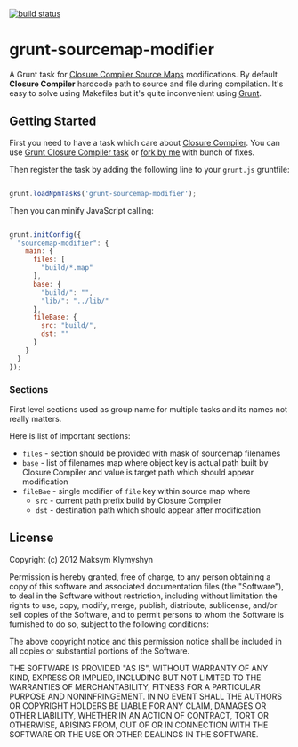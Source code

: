 [![build status](https://secure.travis-ci.org/joymax/grunt-sourcemap-modifier.png)](http://travis-ci.org/joymax/grunt-sourcemap-modifier)
# grunt-sourcemap-modifier

A Grunt task for [Closure Compiler Source Maps](http://code.google.com/p/closure-compiler/wiki/SourceMaps) modifications. By default **Closure Compiler** hardcode path to source and file during compilation. It's easy to solve using Makefiles but it's quite inconvenient using [Grunt](https://github.com/cowboy/grunt).


## Getting Started

First you need to have a task which care about [Closure Compiler](http://code.google.com/p/closure-compiler/). You can use [Grunt Closure Compiler task](https://github.com/manastungare/grunt-closure-compiler) or [fork by me](https://github.com/joymax/grunt-closure-compiler) with bunch of fixes.


Then register the task by adding the following line to your `grunt.js` gruntfile:

```javascript

grunt.loadNpmTasks('grunt-sourcemap-modifier');

```

Then you can minify JavaScript calling:

```javascript

grunt.initConfig({
  "sourcemap-modifier": {
    main: {
      files: [
        "build/*.map"
      ],
      base: {
        "build/": "",
        "lib/": "../lib/"
      },
      fileBase: {
        src: "build/",
        dst: ""
      }
    }
  }
});
```

### Sections

  First level sections used as group name for multiple tasks and
  its names not really matters.

  Here is list of important sections:
  
   - `files` - section should be provided with mask of sourcemap filenames
   - `base` - list of filenames map where object key is actual path built by Closure Compiler and value is target path which should appear modification
   - `fileBae` - single modifier of `file` key within source map where
      - `src` - current path prefix build by Closure Compiler
      - `dst` - destination path which should appear after modification



## License

Copyright (c) 2012 Maksym Klymyshyn

Permission is hereby granted, free of charge, to any person
obtaining a copy of this software and associated documentation
files (the "Software"), to deal in the Software without
restriction, including without limitation the rights to use,
copy, modify, merge, publish, distribute, sublicense, and/or sell
copies of the Software, and to permit persons to whom the
Software is furnished to do so, subject to the following
conditions:

The above copyright notice and this permission notice shall be
included in all copies or substantial portions of the Software.

THE SOFTWARE IS PROVIDED "AS IS", WITHOUT WARRANTY OF ANY KIND,
EXPRESS OR IMPLIED, INCLUDING BUT NOT LIMITED TO THE WARRANTIES
OF MERCHANTABILITY, FITNESS FOR A PARTICULAR PURPOSE AND
NONINFRINGEMENT. IN NO EVENT SHALL THE AUTHORS OR COPYRIGHT
HOLDERS BE LIABLE FOR ANY CLAIM, DAMAGES OR OTHER LIABILITY,
WHETHER IN AN ACTION OF CONTRACT, TORT OR OTHERWISE, ARISING
FROM, OUT OF OR IN CONNECTION WITH THE SOFTWARE OR THE USE OR
OTHER DEALINGS IN THE SOFTWARE.
